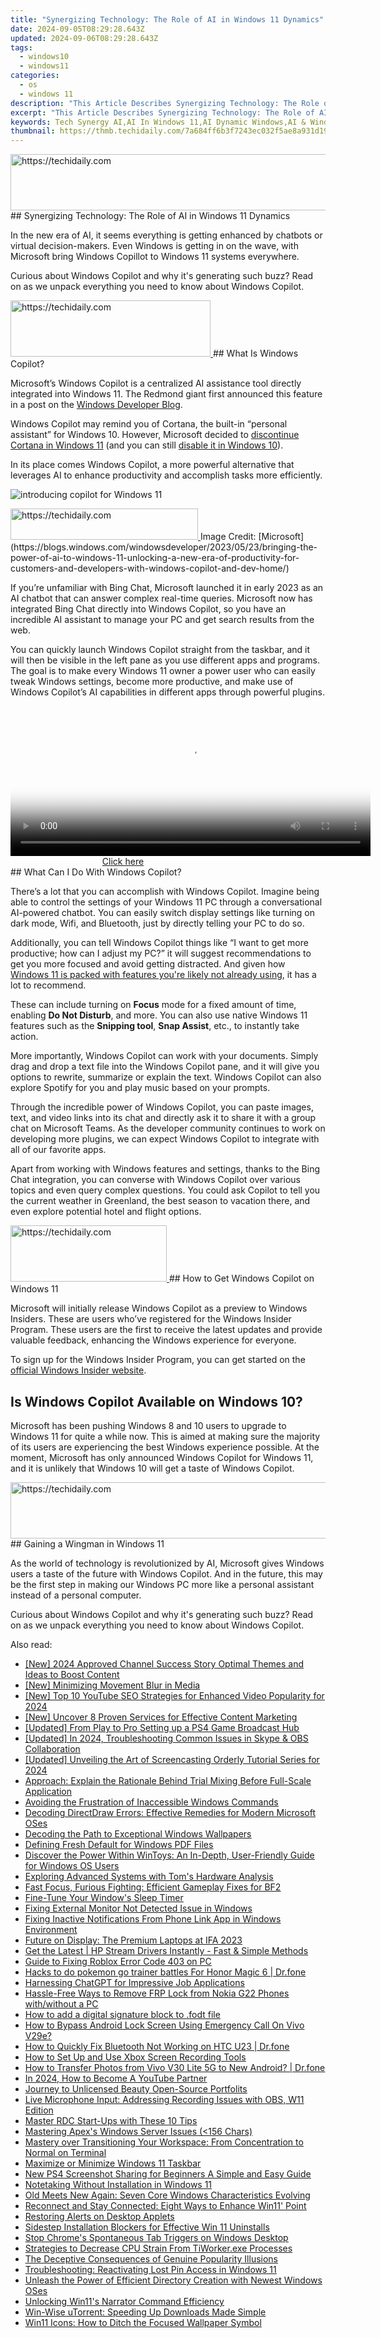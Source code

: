```yaml
---
title: "Synergizing Technology: The Role of AI in Windows 11 Dynamics"
date: 2024-09-05T08:29:28.643Z
updated: 2024-09-06T08:29:28.643Z
tags:
  - windows10
  - windows11
categories:
  - os
  - windows 11
description: "This Article Describes Synergizing Technology: The Role of AI in Windows 11 Dynamics"
excerpt: "This Article Describes Synergizing Technology: The Role of AI in Windows 11 Dynamics"
keywords: Tech Synergy AI,AI In Windows 11,AI Dynamic Windows,AI & Windows Update,AI Integration Windows,AI in Windows Dynamics,Windows AI Enhancement
thumbnail: https://thmb.techidaily.com/7a684ff6b3f7243ec032f5ae8a931d190264bae1e112796613965ade353d6f1f.png
---
```


<!-- affiliate ads begin -->
<a href="https://appsumo.8odi.net/c/5597632/2123750/7443" target="_top" id="2123750">
  <img src="//a.impactradius-go.com/display-ad/7443-2123750" border="0" alt="https://techidaily.com" width="728" height="90"/>
</a>
<img height="0" width="0" src="https://appsumo.8odi.net/i/5597632/2123750/7443" style="position:absolute;visibility:hidden;" border="0" />
<!-- affiliate ads end -->
## Synergizing Technology: The Role of AI in Windows 11 Dynamics

 In the new era of AI, it seems everything is getting enhanced by chatbots or virtual decision-makers. Even Windows is getting in on the wave, with Microsoft bring Windows Copillot to Windows 11 systems everywhere.

 Curious about Windows Copilot and why it's generating such buzz? Read on as we unpack everything you need to know about Windows Copilot.

<!-- affiliate ads begin -->
<a href="https://wigfever.sjv.io/c/5597632/2014857/22899" target="_top" id="2014857">
  <img src="//a.impactradius-go.com/display-ad/22899-2014857" border="0" alt="https://techidaily.com" width="320" height="90"/>
</a>
<img height="0" width="0" src="https://wigfever.sjv.io/i/5597632/2014857/22899" style="position:absolute;visibility:hidden;" border="0" />
<!-- affiliate ads end -->
## What Is Windows Copilot?

 Microsoft’s Windows Copilot is a centralized AI assistance tool directly integrated into Windows 11\. The Redmond giant first announced this feature in a post on the [Windows Developer Blog](https://blogs.windows.com/windowsdeveloper/2023/05/23/bringing-the-power-of-ai-to-windows-11-unlocking-a-new-era-of-productivity-for-customers-and-developers-with-windows-copilot-and-dev-home/).

 Windows Copilot may remind you of Cortana, the built-in “personal assistant” for Windows 10\. However, Microsoft decided to [discontinue Cortana in Windows 11](https://www.makeuseof.com/7-features-microsoft-is-removing-from-windows-11/) (and you can still [disable it in Windows 10](https://www.makeuseof.com/how-to-disable-cortana-on-windows-10/)).

 In its place comes Windows Copilot, a more powerful alternative that leverages AI to enhance productivity and accomplish tasks more efficiently.

![introducing copilot for Windows 11](https://static1.makeuseofimages.com/wordpress/wp-content/uploads/2023/05/ezgif-com-webp-to-jpg.jpg)

<!-- affiliate ads begin -->
<a href="https://25home.pxf.io/c/5597632/2123474/16836" target="_top" id="2123474">
  <img src="//a.impactradius-go.com/display-ad/16836-2123474" border="0" alt="https://techidaily.com" width="300" height="50"/>
</a>
<img height="0" width="0" src="https://25home.pxf.io/i/5597632/2123474/16836" style="position:absolute;visibility:hidden;" border="0" />
<!-- affiliate ads end -->
Image Credit: [Microsoft](https://blogs.windows.com/windowsdeveloper/2023/05/23/bringing-the-power-of-ai-to-windows-11-unlocking-a-new-era-of-productivity-for-customers-and-developers-with-windows-copilot-and-dev-home/)

 If you’re unfamiliar with Bing Chat, Microsoft launched it in early 2023 as an AI chatbot that can answer complex real-time queries. Microsoft now has integrated Bing Chat directly into Windows Copilot, so you have an incredible AI assistant to manage your PC and get search results from the web.

 You can quickly launch Windows Copilot straight from the taskbar, and it will then be visible in the left pane as you use different apps and programs. The goal is to make every Windows 11 owner a power user who can easily tweak Windows settings, become more productive, and make use of Windows Copilot’s AI capabilities in different apps through powerful plugins.

<!-- affiliate ads begin -->
<span id="1983446">
					<video width="576" height="240" style="cursor:pointer"
           poster="//a.impactradius-go.com/display-clicktoplayimage/1983446.png"
           onclick="if(!this.playClicked){this.play();this.setAttribute('controls',true);this.playClicked=true;}">
	   <source src="//a.impactradius-go.com/display-ad/22993-1983446">
	   <img src="//a.impactradius-go.com/display-clicktoplayimage/1983446.png" style="border: none; height: 100%; width: 100%; object-fit: contain">
	</video>
	<div style="width:360px;text-align:center"><a href="javascript:window.open(decodeURIComponent('https%3A%2F%2Fhomestyler.sjv.io%2Fc%2F5597632%2F1983446%2F22993'), '_blank');void(0);">Click here</a></div>
</span>
<img height="0" width="0" src="https://imp.pxf.io/i/5597632/1983446/22993" style="position:absolute;visibility:hidden;" border="0" />
<!-- affiliate ads end -->
## What Can I Do With Windows Copilot?

 There’s a lot that you can accomplish with Windows Copilot. Imagine being able to control the settings of your Windows 11 PC through a conversational AI-powered chatbot. You can easily switch display settings like turning on dark mode, Wifi, and Bluetooth, just by directly telling your PC to do so.

 Additionally, you can tell Windows Copilot things like “I want to get more productive; how can I adjust my PC?” it will suggest recommendations to get you more focused and avoid getting distracted. And given how [Windows 11 is packed with features you're likely not already using](https://www.makeuseof.com/windows-11-features-you-should-be-using/), it has a lot to recommend.

 These can include turning on **Focus** mode for a fixed amount of time, enabling **Do Not Disturb**, and more. You can also use native Windows 11 features such as the **Snipping tool**, **Snap Assist**, etc., to instantly take action.

 More importantly, Windows Copilot can work with your documents. Simply drag and drop a text file into the Windows Copilot pane, and it will give you options to rewrite, summarize or explain the text. Windows Copilot can also explore Spotify for you and play music based on your prompts.

 Through the incredible power of Windows Copilot, you can paste images, text, and video links into its chat and directly ask it to share it with a group chat on Microsoft Teams. As the developer community continues to work on developing more plugins, we can expect Windows Copilot to integrate with all of our favorite apps.

 Apart from working with Windows features and settings, thanks to the Bing Chat integration, you can converse with Windows Copilot over various topics and even query complex questions. You could ask Copilot to tell you the current weather in Greenland, the best season to vacation there, and even explore potential hotel and flight options.

<!-- affiliate ads begin -->
<a href="https://aligracehair.sjv.io/c/5597632/2115944/19272" target="_top" id="2115944">
  <img src="//a.impactradius-go.com/display-ad/19272-2115944" border="0" alt="https://techidaily.com" width="250" height="90"/>
</a>
<img height="0" width="0" src="https://aligracehair.sjv.io/i/5597632/2115944/19272" style="position:absolute;visibility:hidden;" border="0" />
<!-- affiliate ads end -->
## How to Get Windows Copilot on Windows 11

 Microsoft will initially release Windows Copilot as a preview to Windows Insiders. These are users who’ve registered for the Windows Insider Program. These users are the first to receive the latest updates and provide valuable feedback, enhancing the Windows experience for everyone.

 To sign up for the Windows Insider Program, you can get started on the [official Windows Insider website](https://www.microsoft.com/en-us/windowsinsider/).

## Is Windows Copilot Available on Windows 10?

 Microsoft has been pushing Windows 8 and 10 users to upgrade to Windows 11 for quite a while now. This is aimed at making sure the majority of its users are experiencing the best Windows experience possible. At the moment, Microsoft has only announced Windows Copilot for Windows 11, and it is unlikely that Windows 10 will get a taste of Windows Copilot.

<!-- affiliate ads begin -->
<a href="https://unicoeye.pxf.io/c/5597632/2134227/18498" target="_top" id="2134227">
  <img src="//a.impactradius-go.com/display-ad/18498-2134227" border="0" alt="https://techidaily.com" width="728" height="90"/>
</a>
<img height="0" width="0" src="https://unicoeye.pxf.io/i/5597632/2134227/18498" style="position:absolute;visibility:hidden;" border="0" />
<!-- affiliate ads end -->
## Gaining a Wingman in Windows 11

 As the world of technology is revolutionized by AI, Microsoft gives Windows users a taste of the future with Windows Copilot. And in the future, this may be the first step in making our Windows PC more like a personal assistant instead of a personal computer.

 Curious about Windows Copilot and why it's generating such buzz? Read on as we unpack everything you need to know about Windows Copilot.

<span class="atpl-alsoreadstyle">Also read:</span>
<div><ul>
<li><a href="https://facebook-record-videos.techidaily.com/new-2024-approved-channel-success-story-optimal-themes-and-ideas-to-boost-content/"><u>[New] 2024 Approved  Channel Success Story  Optimal Themes and Ideas to Boost Content</u></a></li>
<li><a href="https://extra-approaches.techidaily.com/new-minimizing-movement-blur-in-media/"><u>[New] Minimizing Movement Blur in Media</u></a></li>
<li><a href="https://youtube-docs.techidaily.com/op-10-youtube-seo-strategies-for-enhanced-video-popularity-for-2024/"><u>[New] Top 10 YouTube SEO Strategies for Enhanced Video Popularity for 2024</u></a></li>
<li><a href="https://facebook-record-videos.techidaily.com/new-uncover-8-proven-services-for-effective-content-marketing/"><u>[New] Uncover 8 Proven Services for Effective Content Marketing</u></a></li>
<li><a href="https://screen-sharing-recording.techidaily.com/updated-from-play-to-pro-setting-up-a-ps4-game-broadcast-hub/"><u>[Updated] From Play to Pro  Setting up a PS4 Game Broadcast Hub</u></a></li>
<li><a href="https://screen-capture.techidaily.com/updated-in-2024-troubleshooting-common-issues-in-skype-and-obs-collaboration/"><u>[Updated] In 2024, Troubleshooting Common Issues in Skype & OBS Collaboration</u></a></li>
<li><a href="https://on-screen-recording.techidaily.com/updated-unveiling-the-art-of-screencasting-orderly-tutorial-series-for-2024/"><u>[Updated] Unveiling the Art of Screencasting  Orderly Tutorial Series for 2024</u></a></li>
<li><a href="https://hardware-help.techidaily.com/approach-explain-the-rationale-behind-trial-mixing-before-full-scale-application/"><u>Approach: Explain the Rationale Behind Trial Mixing Before Full-Scale Application</u></a></li>
<li><a href="https://win11-tips.techidaily.com/avoiding-the-frustration-of-inaccessible-windows-commands/"><u>Avoiding the Frustration of Inaccessible Windows Commands</u></a></li>
<li><a href="https://win11.techidaily.com/decoding-directdraw-errors-effective-remedies-for-modern-microsoft-oses/"><u>Decoding DirectDraw Errors: Effective Remedies for Modern Microsoft OSes</u></a></li>
<li><a href="https://win11.techidaily.com/decoding-the-path-to-exceptional-windows-wallpapers/"><u>Decoding the Path to Exceptional Windows Wallpapers</u></a></li>
<li><a href="https://win11.techidaily.com/defining-fresh-default-for-windows-pdf-files/"><u>Defining Fresh Default for Windows PDF Files</u></a></li>
<li><a href="https://win11.techidaily.com/discover-the-power-within-wintoys-an-in-depth-user-friendly-guide-for-windows-os-users/"><u>Discover the Power Within WinToys: An In-Depth, User-Friendly Guide for Windows OS Users</u></a></li>
<li><a href="https://hardware-reviews.techidaily.com/exploring-advanced-systems-with-toms-hardware-analysis/"><u>Exploring Advanced Systems with Tom's Hardware Analysis</u></a></li>
<li><a href="https://win11.techidaily.com/fast-focus-furious-fighting-efficient-gameplay-fixes-for-bf2/"><u>Fast Focus, Furious Fighting: Efficient Gameplay Fixes for BF2</u></a></li>
<li><a href="https://win11.techidaily.com/fine-tune-your-windows-sleep-timer/"><u>Fine-Tune Your Window's Sleep Timer</u></a></li>
<li><a href="https://win11.techidaily.com/fixing-external-monitor-not-detected-issue-in-windows/"><u>Fixing External Monitor Not Detected Issue in Windows</u></a></li>
<li><a href="https://win11.techidaily.com/fixing-inactive-notifications-from-phone-link-app-in-windows-environment/"><u>Fixing Inactive Notifications From Phone Link App in Windows Environment</u></a></li>
<li><a href="https://win11.techidaily.com/future-on-display-the-premium-laptops-at-ifa-2023/"><u>Future on Display: The Premium Laptops at IFA 2023</u></a></li>
<li><a href="https://driver-download.techidaily.com/get-the-latest-hp-stream-drivers-instantly-fast-and-simple-methods/"><u>Get the Latest | HP Stream Drivers Instantly - Fast & Simple Methods</u></a></li>
<li><a href="https://win11.techidaily.com/guide-to-fixing-roblox-error-code-403-on-pc/"><u>Guide to Fixing Roblox Error Code 403 on PC</u></a></li>
<li><a href="https://pokemon-go-android.techidaily.com/hacks-to-do-pokemon-go-trainer-battles-for-honor-magic-6-drfone-by-drfone-virtual-android/"><u>Hacks to do pokemon go trainer battles For Honor Magic 6 | Dr.fone</u></a></li>
<li><a href="https://tech-revival.techidaily.com/harnessing-chatgpt-for-impressive-job-applications/"><u>Harnessing ChatGPT for Impressive Job Applications</u></a></li>
<li><a href="https://android-frp.techidaily.com/hassle-free-ways-to-remove-frp-lock-from-nokia-g22-phones-withwithout-a-pc-by-drfone-android/"><u>Hassle-Free Ways to Remove FRP Lock from Nokia G22 Phones with/without a PC</u></a></li>
<li><a href="https://phone-solutions.techidaily.com/how-to-add-a-digital-signature-block-to-fodt-file-by-ldigisigner-sign-a-word-sign-a-word/"><u>How to add a digital signature block to .fodt file</u></a></li>
<li><a href="https://android-unlock.techidaily.com/how-to-bypass-android-lock-screen-using-emergency-call-on-vivo-v29e-by-drfone-android/"><u>How to Bypass Android Lock Screen Using Emergency Call On Vivo V29e?</u></a></li>
<li><a href="https://fix-guide.techidaily.com/how-to-quickly-fix-bluetooth-not-working-on-htc-u23-drfone-by-drfone-fix-android-problems-fix-android-problems/"><u>How to Quickly Fix Bluetooth Not Working on HTC U23 | Dr.fone</u></a></li>
<li><a href="https://video-screen-grab.techidaily.com/how-to-set-up-and-use-xbox-screen-recording-tools/"><u>How to Set Up and Use Xbox Screen Recording Tools</u></a></li>
<li><a href="https://android-transfer.techidaily.com/how-to-transfer-photos-from-vivo-v30-lite-5g-to-new-android-drfone-by-drfone-transfer-from-android-transfer-from-android/"><u>How to Transfer Photos from Vivo V30 Lite 5G to New Android? | Dr.fone</u></a></li>
<li><a href="https://facebook-video-footage.techidaily.com/in-2024-how-to-become-a-youtube-partner/"><u>In 2024, How to Become A YouTube Partner</u></a></li>
<li><a href="https://extra-resources.techidaily.com/journey-to-unlicensed-beauty-open-source-portfolits/"><u>Journey to Unlicensed Beauty  Open-Source Portfolits</u></a></li>
<li><a href="https://win11.techidaily.com/live-microphone-input-addressing-recording-issues-with-obs-w11-edition/"><u>Live Microphone Input: Addressing Recording Issues with OBS, W11 Edition</u></a></li>
<li><a href="https://win11.techidaily.com/master-rdc-start-ups-with-these-10-tips/"><u>Master RDC Start-Ups with These 10 Tips</u></a></li>
<li><a href="https://win11.techidaily.com/mastering-apexs-windows-server-issues-(156-chars/"><u>Mastering Apex's Windows Server Issues (<156 Chars)</u></a></li>
<li><a href="https://win11.techidaily.com/mastery-over-transitioning-your-workspace-from-concentration-to-normal-on-terminal/"><u>Mastery over Transitioning Your Workspace: From Concentration to Normal on Terminal</u></a></li>
<li><a href="https://win11.techidaily.com/maximize-or-minimize-windows-11-taskbar/"><u>Maximize or Minimize Windows 11 Taskbar</u></a></li>
<li><a href="https://ai-video-tools.techidaily.com/new-ps4-screenshot-sharing-for-beginners-a-simple-and-easy-guide/"><u>New PS4 Screenshot Sharing for Beginners A Simple and Easy Guide</u></a></li>
<li><a href="https://win11.techidaily.com/notetaking-without-installation-in-windows-11/"><u>Notetaking Without Installation in Windows 11</u></a></li>
<li><a href="https://win11.techidaily.com/old-meets-new-again-seven-core-windows-characteristics-evolving/"><u>Old Meets New Again: Seven Core Windows Characteristics Evolving</u></a></li>
<li><a href="https://win11.techidaily.com/reconnect-and-stay-connected-eight-ways-to-enhance-win11-point/"><u>Reconnect and Stay Connected: Eight Ways to Enhance Win11' Point</u></a></li>
<li><a href="https://win11.techidaily.com/restoring-alerts-on-desktop-applets/"><u>Restoring Alerts on Desktop Applets</u></a></li>
<li><a href="https://win11.techidaily.com/sidestep-installation-blockers-for-effective-win-11-uninstalls/"><u>Sidestep Installation Blockers for Effective Win 11 Uninstalls</u></a></li>
<li><a href="https://win11.techidaily.com/stop-chromes-spontaneous-tab-triggers-on-windows-desktop/"><u>Stop Chrome's Spontaneous Tab Triggers on Windows Desktop</u></a></li>
<li><a href="https://win11.techidaily.com/strategies-to-decrease-cpu-strain-from-tiworkerexe-processes/"><u>Strategies to Decrease CPU Strain From TiWorker.exe Processes</u></a></li>
<li><a href="https://instagram-video-recordings.techidaily.com/the-deceptive-consequences-of-genuine-popularity-illusions/"><u>The Deceptive Consequences of Genuine Popularity Illusions</u></a></li>
<li><a href="https://win11.techidaily.com/troubleshooting-reactivating-lost-pin-access-in-windows-11/"><u>Troubleshooting: Reactivating Lost Pin Access in Windows 11</u></a></li>
<li><a href="https://win11.techidaily.com/unleash-the-power-of-efficient-directory-creation-with-newest-windows-oses/"><u>Unleash the Power of Efficient Directory Creation with Newest Windows OSes</u></a></li>
<li><a href="https://win11.techidaily.com/unlocking-win11s-narrator-command-efficiency/"><u>Unlocking Win11's Narrator Command Efficiency</u></a></li>
<li><a href="https://win11.techidaily.com/win-wise-utorrent-speeding-up-downloads-made-simple/"><u>Win-Wise uTorrent: Speeding Up Downloads Made Simple</u></a></li>
<li><a href="https://win11.techidaily.com/win11-icons-how-to-ditch-the-focused-wallpaper-symbol/"><u>Win11 Icons: How to Ditch the Focused Wallpaper Symbol</u></a></li>
</ul></div>

<ins class="adsbygoogle"
      style="display:block"
      data-ad-client="ca-pub-7571918770474297"
      data-ad-slot="8358498916"
      data-ad-format="auto"
      data-full-width-responsive="true"></ins>